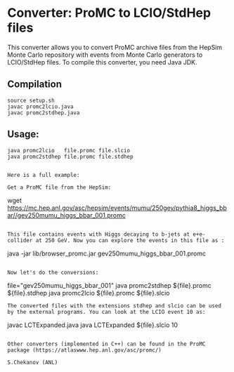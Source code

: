 # Converter: ProMC to LCIO/StdHep files

This converter allows you to convert ProMC archive files from the HepSim Monte Carlo repository 
with events from Monte Carlo generators to LCIO/StdHep files. To compile this converter, you need Java JDK.


## Compilation

```
source setup.sh
javac promc2lcio.java
javac promc2stdhep.java
```

## Usage:

```
java promc2lcio   file.promc file.slcio
java promc2stdhep file.promc file.stdhep


Here is a full example:

Get a ProMC file from the HepSim:

```
wget https://mc.hep.anl.gov/asc/hepsim/events/mumu/250gev/pythia8_higgs_bbar//gev250mumu_higgs_bbar_001.promc
```

This file contains events with Higgs decaying to b-jets at e+e- collider at 250 GeV. Now you can explore the events in this file as :

```
java -jar lib/browser_promc.jar gev250mumu_higgs_bbar_001.promc
```

Now let's do the conversions:

```
file="gev250mumu_higgs_bbar_001"
java promc2stdhep ${file}.promc ${file}.stdhep
java promc2lcio   ${file}.promc ${file}.slcio 
```
The converted files with the extensions stdhep and slcio can be used by the external programs. You can look at the LCIO event 10 as:

```
javac LCTExpanded.java
java LCTExpanded  ${file}.slcio  10 
```

Other converters (implemented in C++) can be found in the ProMC package (https://atlaswww.hep.anl.gov/asc/promc/)

S.Chekanov (ANL)
